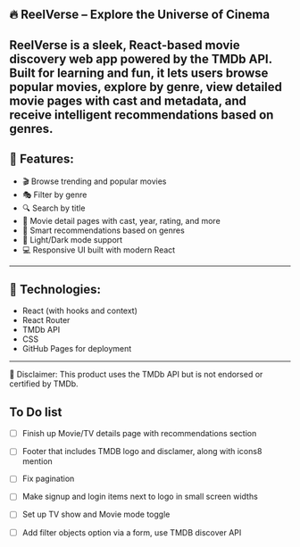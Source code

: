 ## 🔥 ReelVerse – Explore the Universe of Cinema
ReelVerse is a sleek, React-based movie discovery web app powered by the TMDb API. Built for learning and fun, it lets users browse popular movies, explore by genre, view detailed movie pages with cast and metadata, and receive intelligent recommendations based on genres.
---

## 🧩 Features:
 - 🎬 Browse trending and popular movies
 - 🎭 Filter by genre
 - 🔍 Search by title
 - 📄 Movie detail pages with cast, year, rating, and more
 - 🌌 Smart recommendations based on genres
 - 🎨 Light/Dark mode support
 - 💻 Responsive UI built with modern React
---

## 🚀 Technologies:
 - React (with hooks and context)
 - React Router
 - TMDb API
 - CSS
 - GitHub Pages for deployment

---
📌 Disclaimer:
This product uses the TMDb API but is not endorsed or certified by TMDb.

## To Do list
- [ ] Finish up Movie/TV details page with recommendations section
- [ ] Footer that includes TMDB logo and disclamer, along with icons8 mention
- [ ] Fix pagination
- [ ] Make signup and login items next to logo in small screen widths
- [ ] Set up TV show and Movie mode toggle
- [ ] Add filter objects option via a form, use TMDB discover API

